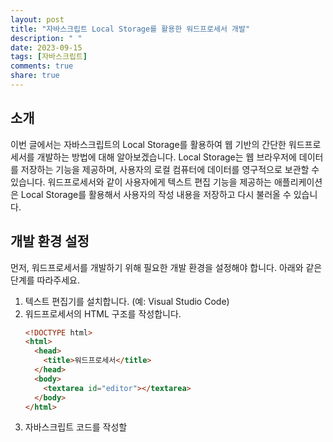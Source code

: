 ```yaml
---
layout: post
title: "자바스크립트 Local Storage를 활용한 워드프로세서 개발"
description: " "
date: 2023-09-15
tags: [자바스크립트]
comments: true
share: true
---
```


## 소개

이번 글에서는 자바스크립트의 Local Storage를 활용하여 웹 기반의 간단한 워드프로세서를 개발하는 방법에 대해 알아보겠습니다. Local Storage는 웹 브라우저에 데이터를 저장하는 기능을 제공하며, 사용자의 로컬 컴퓨터에 데이터를 영구적으로 보관할 수 있습니다. 워드프로세서와 같이 사용자에게 텍스트 편집 기능을 제공하는 애플리케이션은 Local Storage를 활용해서 사용자의 작성 내용을 저장하고 다시 불러올 수 있습니다.

## 개발 환경 설정

먼저, 워드프로세서를 개발하기 위해 필요한 개발 환경을 설정해야 합니다. 아래와 같은 단계를 따라주세요.

1. 텍스트 편집기를 설치합니다. (예: Visual Studio Code)
2. 워드프로세서의 HTML 구조를 작성합니다.
   ```html
   <!DOCTYPE html>
   <html>
     <head>
       <title>워드프로세서</title>
     </head>
     <body>
       <textarea id="editor"></textarea>
     </body>
   </html>
   ```
3. 자바스크립트 코드를 작성할 <script> 태그를 추가합니다.
   ```html
   <!DOCTYPE html>
   <html>
     <head>
       <title>워드프로세서</title>
     </head>
     <body>
       <textarea id="editor"></textarea>

       <script>
         // 자바스크립트 코드 작성
       </script>
     </body>
   </html>
   ```

## Local Storage 사용하기

이제 Local Storage를 활용하여 워드프로세서의 작성 내용을 저장하고 불러오는 기능을 구현해보겠습니다.

1. 워드프로세서의 작성 내용을 Local Storage에 저장하는 함수를 작성합니다.
   ```javascript
   function saveContent() {
     var content = document.getElementById("editor").value;
     localStorage.setItem("savedContent", content);
   }
   ```
2. 워드프로세서를 불러올 때 Local Storage에 저장된 내용을 불러오는 함수를 작성합니다.
   ```javascript
   function loadContent() {
     var content = localStorage.getItem("savedContent");
     document.getElementById("editor").value = content;
   }
   ```
3. 페이지가 로드될 때 저장된 내용을 불러옵니다.
   ```javascript
   window.onload = function() {
     loadContent();
   };
   ```
4. 저장 버튼을 클릭할 때마다 내용을 저장하도록 설정합니다.
   ```html
   <button onclick="saveContent()">저장</button>
   ```

## 마무리

이제 작성한 워드프로세서 애플리케이션은 사용자가 작성한 내용을 Local Storage에 저장하고, 페이지를 다시 열 때 저장된 내용을 불러옵니다. 이렇게 자바스크립트의 Local Storage를 활용하여 간단한 워드프로세서를 개발할 수 있습니다.

#워드프로세서 #자바스크립트 #로컬스토리지